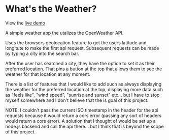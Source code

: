 # What's the Weather?

View the [live demo](https://ryanbranco.github.io/timelyMdWeatherApp/)

A simple weather app the utalizes the OpenWeather API.

Uses the browsers geolocation feature to get the users latitude and longitute to make the first api request. Subsequent requests can be made by typing a city into the search bar.

After the user has searched a city, they have the option to set it as their preferred location. That pins a button at the top that allows them to see the weather for that location at any moment.

There is a list of features that I would like to add such as always displaying the weather for the preferred location at the top, displaying more data such as "feels like", "wind speed", "sunrise and sunset" etc... but I have to stop myself somewhere and I don't believe that the is goal of this project.

NOTE: I couldn't pass the current ISO timestamp in the header for the api requests because it would return a cors error (passing any sort of headers would return a cors error). A solution that I thought of would be set up a node.js backend and call the api there... but I think that is beyond the scope of this project.
